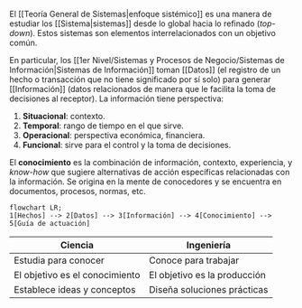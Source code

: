 El [[Teoría General de Sistemas|enfoque sistémico]] es una manera de estudiar los [[Sistema|sistemas]] desde lo global hacia lo refinado (_top-down_). Estos sistemas son elementos interrelacionados con un objetivo común.

En particular, los [[1er Nivel/Sistemas y Procesos de Negocio/Sistemas de Información|Sistemas de Información]] toman [[Datos]] (el registro de un hecho o transacción que no tiene significado por sí solo) para generar [[Información]] (datos relacionados de manera que le facilita la toma de decisiones al receptor). La información tiene perspectiva:

1. **Situacional**: contexto.
2. **Temporal**: rango de tiempo en el que sirve.
3. **Operacional**: perspectiva económica, financiera.
4. **Funcional**: sirve para el control y la toma de decisiones.

El **conocimiento** es la combinación de información, contexto, experiencia, y _know-how_ que sugiere alternativas de acción específicas relacionadas con la información. Se origina en la mente de conocedores y se encuentra en documentos, procesos, normas, etc.

```mermaid
flowchart LR;
1[Hechos] --> 2[Datos] --> 3[Información] --> 4[Conocimiento] --> 5[Guía de actuación]
```

| Ciencia                        | Ingeniería                   |
| ------------------------------ | ---------------------------- |
| Estudia para conocer           | Conoce para trabajar         |
| El objetivo es el conocimiento | El objetivo es la producción |
| Establece ideas y conceptos    | Diseña soluciones prácticas  |
